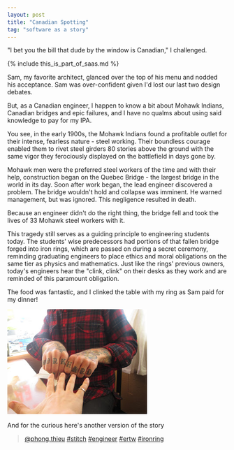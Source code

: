 ```yaml
---
layout: post
title: "Canadian Spotting"
tag: "software as a story"
---
```


"I bet you the bill that dude by the window is Canadian," I challenged.

{% include this_is_part_of_saas.md %}

Sam, my favorite architect, glanced over the top of his menu and nodded his acceptance. Sam was over-confident given I'd lost our last two design debates.

But, as a Canadian engineer, I happen to know a bit about Mohawk Indians, Canadian bridges and epic failures, and I have no qualms about using said knowledge to pay for my IPA.

You see, in the early 1900s, the Mohawk Indians found a profitable outlet for their intense, fearless nature - steel working. Their boundless courage enabled them to rivet steel girders 80 stories above the ground with the same vigor they ferociously displayed on the battlefield in days gone by.

Mohawk men were the preferred steel workers of the time and with their help, construction began on the Quebec Bridge - the largest bridge in the world in its day. Soon after work began, the lead engineer discovered a problem. The bridge wouldn't hold and collapse was imminent. He warned management, but was ignored. This negligence resulted in death.

Because an engineer didn't do the right thing, the bridge fell and took the lives of 33 Mohawk steel workers with it.

This tragedy still serves as a guiding principle to engineering students today. The students' wise predecessors had portions of that fallen bridge forged into iron rings, which are passed on during a secret ceremony, reminding graduating engineers to place ethics and moral obligations on the same tier as physics and mathematics. Just like the rings' previous owners, today's engineers hear the "clink, clink" on their desks as they work and are reminded of this paramount obligation.

The food was fantastic, and I clinked the table with my ring as Sam paid for my dinner!

![iron_ring](/images/ironring.jpg)

And for the curious here's another version of the story

<blockquote class="tiktok-embed" cite="https://www.tiktok.com/@phong.thieu/video/7080660848225668357" data-video-id="7080660848225668357" style="max-width: 605px;min-width: 325px;" > <section> <a target="_blank" title="@phong.thieu" href="https://www.tiktok.com/@phong.thieu">@phong.thieu</a>
<a title="stitch" target="_blank" href="https://www.tiktok.com/tag/stitch">#stitch</a> <a title="uwaterloo" target="_blank" href="https://www.tiktok.com/tag/uwaterloo"></a> <a title="engineer" target="_blank" href="https://www.tiktok.com/tag/engineer">#engineer</a> <a title="ertw" target="_blank" href="https://www.tiktok.com/tag/ertw">#ertw</a> <a title="ironring" target="_blank" href="https://www.tiktok.com/tag/ironring">#ironring</a> <a target="_blank" title="♬ Stuff We Did (From &#34;Up&#34;) - Mark Northam" href="https://www.tiktok.com/music/Stuff-We-Did-From-Up-6791673106587977730"></a> </section> </blockquote> <script async src="https://www.tiktok.com/embed.js"></script>
